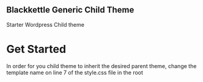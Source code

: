 ## Blackkettle Generic Child Theme

Starter Wordpress Child theme

# Get Started

In order for you child theme to inherit the desired parent theme, change the template name on line 7 of the style.css file in the root

